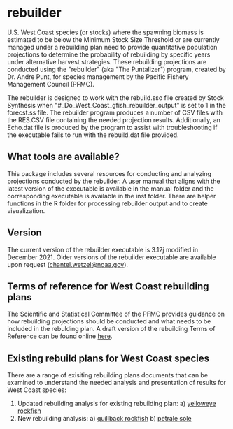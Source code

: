 # rebuilder

U.S. West Coast species (or stocks) where the spawning biomass is estimated to be below the Minimum Stock Size Threshold or are currently managed under a rebuilding plan need to provide quantitative population projections to determine the probability of rebuilding by specific years under alternative harvest strategies. These rebuilding projections are conducted using the "rebuilder" (aka "The Puntalizer") program, created by Dr. Andre Punt, for species management by the Pacific Fishery Management Council (PFMC). 

The rebuilder is designed to work with the rebuild.sso file created by Stock Synthesis when "#_Do_West_Coast_gfish_rebuilder_output" is set to 1 in the forecst.ss file. The rebuilder program produces a number of CSV files with the RES.CSV file containing the needed projection results. Additionally, an Echo.dat file is produced by the program to assist with troubleshooting if the executable fails to run with the rebuild.dat file provided.  

## What tools are available?

This package includes several resources for conducting and analyzing projections conducted by the rebuilder. A user manual that aligns with the latest version of the executable is available in the manual folder and the corresponding executable is available in the inst folder. There are helper functions in the R folder for processing rebuilder output and to create visualization.

## Version
The current version of the rebuilder executable is 3.12j modified in December 2021. Older versions of the rebuilder executable are available upon request (chantel.wetzel@noaa.gov). 

## Terms of reference for West Coast rebuilding plans

The Scientific and Statistical Committee of the PFMC provides guidance on how rebuilding projections should be conducted and what needs to be included in the rebulding plan. A draft version of the rebuilding Terms of Reference can be found online [here](https://www.pcouncil.org/documents/2022/02/e-8-attachment-5-draft-terms-of-reference-for-the-groundfish-rebuilding-analysis-for-2023-2024.pdf/).

## Existing rebuild plans for West Coast species

There are a range of exisiting rebuilding plans documents that can be examined to understand the needed analysis and presentation of results for West Coast species:

1. Updated rebuilding analysis for existing rebuilding plan: 
	a) [yelloweye rockfish](https://www.pcouncil.org/documents/2017/01/rebuilding-analysis-for-yelloweye-rockfish-sebastes-ruberrimus-based-on-the-2017-stock-assessment.pdf/)
2. New rebuilding analysis: 
	a) [quillback rockfish](https://www.pcouncil.org/documents/2022/01/draft-rebuilding-analysis-for-quillback-rockfish-sebastes-maliger-in-u-s-waters-off-the-coast-of-california-based-on-the-2021-stock-assessment-incorporating-november-2021-council-meeting-requests.pdf/)
	b) [petrale sole](https://www.pcouncil.org/documents/2011/11/2011-petrale-sole-rebuilding-analysis-november-23-2011.pdf/)
